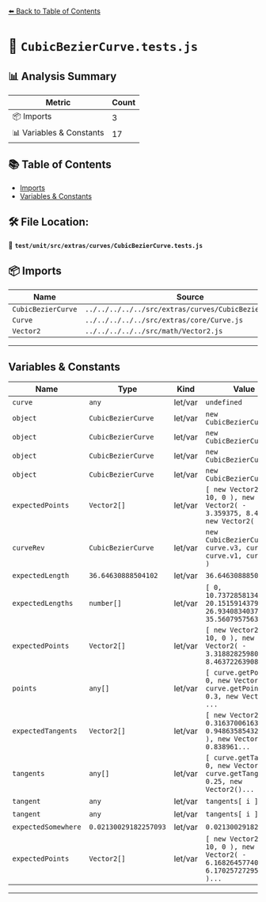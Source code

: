 [⬅️ Back to Table of Contents](../../../../../index.md)

# 📄 `CubicBezierCurve.tests.js`

## 📊 Analysis Summary

| Metric | Count |
|--------|-------|
| 📦 Imports | 3 |
| 📊 Variables & Constants | 17 |

## 📚 Table of Contents

- [Imports](#imports)
- [Variables & Constants](#variables-constants)

## 🛠️ File Location:
📂 **`test/unit/src/extras/curves/CubicBezierCurve.tests.js`**

## 📦 Imports

| Name | Source |
|------|--------|
| `CubicBezierCurve` | `../../../../../src/extras/curves/CubicBezierCurve.js` |
| `Curve` | `../../../../../src/extras/core/Curve.js` |
| `Vector2` | `../../../../../src/math/Vector2.js` |


---

## Variables & Constants

| Name | Type | Kind | Value | Exported |
|------|------|------|-------|----------|
| `curve` | `any` | let/var | `undefined` | ✗ |
| `object` | `CubicBezierCurve` | let/var | `new CubicBezierCurve()` | ✗ |
| `object` | `CubicBezierCurve` | let/var | `new CubicBezierCurve()` | ✗ |
| `object` | `CubicBezierCurve` | let/var | `new CubicBezierCurve()` | ✗ |
| `object` | `CubicBezierCurve` | let/var | `new CubicBezierCurve()` | ✗ |
| `expectedPoints` | `Vector2[]` | let/var | `[ new Vector2( - 10, 0 ), new Vector2( - 3.359375, 8.4375 ), new Vector2( 5.6...` | ✗ |
| `curveRev` | `CubicBezierCurve` | let/var | `new CubicBezierCurve( curve.v3, curve.v2, curve.v1, curve.v0 )` | ✗ |
| `expectedLength` | `36.64630888504102` | let/var | `36.64630888504102` | ✗ |
| `expectedLengths` | `number[]` | let/var | `[ 0, 10.737285813492393, 20.15159143794633, 26.93408340370825, 35.56079575637...` | ✗ |
| `expectedPoints` | `Vector2[]` | let/var | `[ new Vector2( - 10, 0 ), new Vector2( - 3.3188282598022596, 8.46372263908922...` | ✗ |
| `points` | `any[]` | let/var | `[ curve.getPointAt( 0, new Vector2() ), curve.getPointAt( 0.3, new Vector2() ...` | ✗ |
| `expectedTangents` | `Vector2[]` | let/var | `[ new Vector2( 0.316370061632252, 0.9486358543207215 ), new Vector2( 0.838961...` | ✗ |
| `tangents` | `any[]` | let/var | `[ curve.getTangent( 0, new Vector2() ), curve.getTangent( 0.25, new Vector2()...` | ✗ |
| `tangent` | `any` | let/var | `tangents[ i ]` | ✗ |
| `tangent` | `any` | let/var | `tangents[ i ]` | ✗ |
| `expectedSomewhere` | `0.02130029182257093` | let/var | `0.02130029182257093` | ✗ |
| `expectedPoints` | `Vector2[]` | let/var | `[ new Vector2( - 10, 0 ), new Vector2( - 6.16826457740703, 6.17025727295411 )...` | ✗ |


---